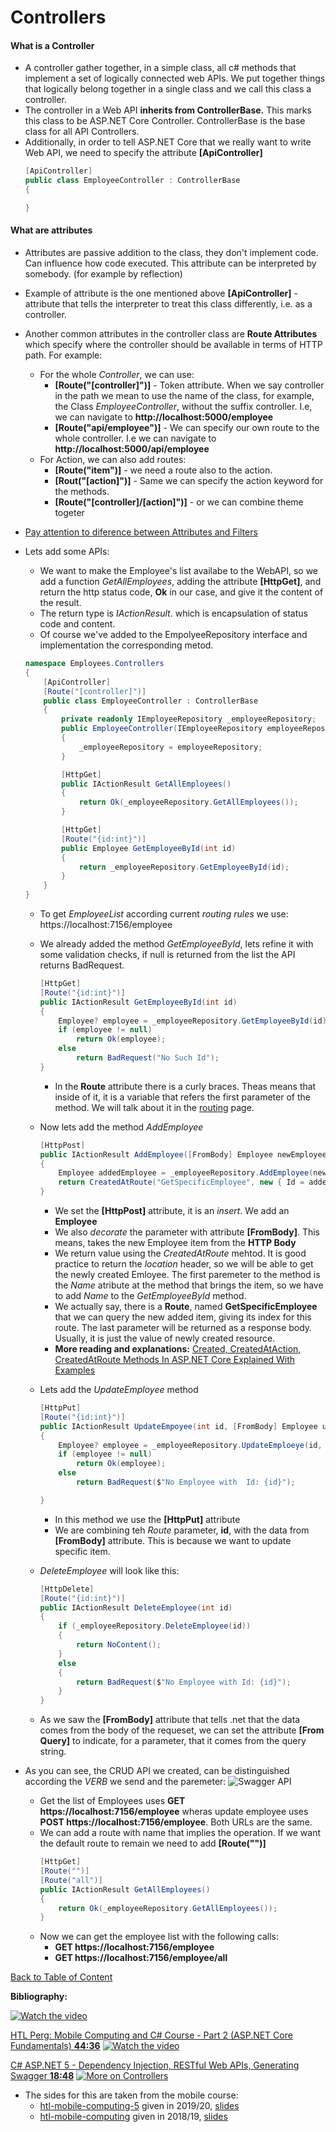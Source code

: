 # Controllers

#### What is a Controller

- A controller gather together, in a simple class, all c# methods that implement a set of logically connected web  APIs. We put together things that logically belong together in a single class and we call this class a controller.
- The controller in a Web API **inherits from ControllerBase.** This marks this class to be ASP.NET Core Controller. ControllerBase is the base class for all API Controllers.
- Additionally, in order to tell ASP.NET Core that we really want to write Web API, we need to specify the attribute **[ApiController]**
  ```c#
  [ApiController]
  public class EmployeeController : ControllerBase
  {

  }
  ```
#### What are attributes

- Attributes are passive addition to the class, they don't implement code. Can influence how code executed. This attribute can be interpreted by  somebody. (for example by reflection)
- Example of attribute is the one mentioned above **[ApiController]** - attribute that tells the interpreter to treat this class differently, i.e. as a controller.
- Another common attributes in the controller class are **Route Attributes** which specify where the controller should be available in terms of HTTP path. For example:
  - For the whole *Controller*, we can use:
    - **[Route("[controller]")]** - Token attribute.  When we say controller in the path we mean to use the name of the class, for example, the Class *EmployeeController*, without the suffix controller. I.e, we can navigate to **http://localhost:5000/employee**
    - **[Route("api/employee")]** - We can specify our own route to the whole controller. I.e we can navigate to **http://localhost:5000/api/employee**  
  - For Action, we can also add routes:
    - **[Route("item")]** - we need a route also to the action. 
    - **[Rout("[action]")]**  - Same we can specify the action keyword for the methods. 
    - **[Route("[controller]/[action]")]** - or we can combine theme togeter
 
- [Pay attention to diference between Attributes and Filters](AttributesVSFilters.md)
- Lets add some APIs:
  - We want to make the Employee's list availabe to the WebAPI, so we add a function *GetAllEmployees*, adding the attribute **[HttpGet]**, and return the http status code, **Ok** in our case, and give it the content of the result.
  - The return type is *IActionResult*. which is encapsulation of status code and content.
  - Of course we've added to the EmpolyeeRepository interface and implementation the corresponding metod.
  ```c#
  namespace Employees.Controllers
  {
      [ApiController]
      [Route("[controller]")]
      public class EmployeeController : ControllerBase
      {
          private readonly IEmployeeRepository _employeeRepository;
          public EmployeeController(IEmployeeRepository employeeRepository)
          {
              _employeeRepository = employeeRepository;
          }

          [HttpGet]
          public IActionResult GetAllEmployees()
          {
              return Ok(_employeeRepository.GetAllEmployees());
          }

          [HttpGet]
          [Route("{id:int}")]
          public Employee GetEmployeeById(int id)
          {
              return _employeeRepository.GetEmployeeById(id);
          }
      }
  }
  ```
  - To get *EmployeeList* according current *routing rules* we use: https://localhost:7156/employee
  - We already added the method *GetEmployeeById*, lets refine it with some validation checks, if null is returned from the list the API returns BadRequest.
    ```c#
    [HttpGet]
    [Route("{id:int}")]
    public IActionResult GetEmployeeById(int id)
    {
        Employee? employee = _employeeRepository.GetEmployeeById(id);
        if (employee != null)
            return Ok(employee);
        else
            return BadRequest("No Such Id");
    }
    ```
    - In the **Route** attribute there is a  curly braces. Theas means that inside of it, it is a variable that refers the first parameter of the method. We will talk about it in the [routing](routing.md) page.  
  
  - Now lets add the method *AddEmployee*
    ```c#
    [HttpPost]
    public IActionResult AddEmployee([FromBody] Employee newEmployee) 
    {
        Employee addedEmployee = _employeeRepository.AddEmployee(newEmployee);
        return CreatedAtRoute("GetSpecificEmployee", new { Id = addedEmployee.Id }, addedEmployee);
    }
    ```
    - We set the **[HttpPost]** attribute, it is an *insert*. We add an **Employee**
    - We also *decorate* the parameter with attribute **[FromBody]**. This means, takes the new Employee item from the **HTTP Body**
    - We return value using the *CreatedAtRoute* mehtod. It is good practice to return the *location* header, so we will be able to get the newly created Emloyee. The first paremeter to the method is the *Name* atribute at the method that brings the item, so we have to add *Name* to the *GetEmployeeById* method.
    - We actually say, there is a **Route**, named **GetSpecificEmployee** that we can query the new added item, giving its index for this route. The last parameter will be returned as a response body. Usually, it is just the value of newly created resource.
    - **More reading and explanations:** [Created, CreatedAtAction, CreatedAtRoute Methods In ASP.NET Core Explained With Examples](https://ochzhen.com/blog/created-createdataction-createdatroute-methods-explained-aspnet-core)  

  - Lets add the *UpdateEmployee* method
    ```c#
    [HttpPut]
    [Route("{id:int}")]
    public IActionResult UpdateEmpoyee(int id, [FromBody] Employee updatedEmployee)
    {
        Employee? employee = _employeeRepository.UpdateEmploeye(id, updatedEmployee);
        if (employee != null)
            return Ok(employee);
        else
            return BadRequest($"No Employee with  Id: {id}");

    }
    ```
    - In this method we use the **[HttpPut]** attribute
    - We are combining teh *Route* parameter, **id**, with the data from **[FromBody]** attribute. This is because we want to update specific item.
  - *DeleteEmployee* will look like this:
    ```c#
    [HttpDelete]
    [Route("{id:int}")]
    public IActionResult DeleteEmployee(int id)
    {
        if (_employeeRepository.DeleteEmployee(id))
        {
            return NoContent();
        }
        else
        {
            return BadRequest($"No Employee with Id: {id}");
        }
    }
    ```
  - As we saw the **[FromBody]** attribute that tells .net that the data comes from the body of the requeset, we can set the attribute **[From Query]** to indicate, for a parameter, that it comes from the query string.
 - As you can see, the CRUD API we created, can be distinguished according the *VERB* we send and the paremeter:
     ![Swagger API](../tutorial_images/swagger_api.png)
    - Get the list of Employees uses **GET https://localhost:7156/employee** wheras update employee uses **POST https://localhost:7156/employee**. Both URLs are the same.
    - We can add a route with name that implies the operation. If we want the default route to remain we need to add **[Route("")]**
      ```c#
      [HttpGet] 
      [Route("")]
      [Route("all")]
      public IActionResult GetAllEmployees()
      {
          return Ok(_employeeRepository.GetAllEmployees());
      } 
      ```
    - Now we can get the employee list with the following calls:
      - **GET https://localhost:7156/employee**
      - **GET https://localhost:7156/employee/all**

[Back to Table of Content](../README.md#02-webapi-basic-conceptes)   
  
**Bibliography:**


[![Watch the video](https://i.ytimg.com/vi/-O0UYM0ZIIc/hqdefault.jpg?sqp=-oaymwEbCKgBEF5IVfKriqkDDggBFQAAiEIYAXABwAEG&rs=AOn4CLDbNRYNMEmt4sGKqGGZJGzFsrrmNQ)](https://www.youtube.com/watch?v=-O0UYM0ZIIc&list=PL6n9fhu94yhVkdrusLaQsfERmL_Jh4XmU&index=20&pp=iAQB)

[HTL Perg: Mobile Computing and C# Course - Part 2 (ASP.NET Core Fundamentals) **44:36**](https://www.youtube.com/watch?v=SpXNoqPJDwU&list=PLhGL9p3BWHwtV_hn6H_uZ4vrFE3F7mY8a&index=2&t=2725s&pp=iAQB)
[![Watch the video](https://i.ytimg.com/vi/SpXNoqPJDwU/hqdefault.jpg?sqp=-oaymwEbCKgBEF5IVfKriqkDDggBFQAAiEIYAXABwAEG&rs=AOn4CLAnVeJkF4Vor0M6vFNAKMGSiPBG6Q)](https://www.youtube.com/watch?v=SpXNoqPJDwU&list=PLhGL9p3BWHwtV_hn6H_uZ4vrFE3F7mY8a&index=2&t=2725s&pp=iAQB)

[C# ASP.NET 5 - Dependency Injection, RESTful Web APIs, Generating Swagger **18:48**](https://www.youtube.com/watch?v=ksy8LK5M1Ts&list=PLhGL9p3BWHwtHPWX8g7yJFQvICdNhFQV7&index=26&t=1128s&pp=iAQB)
[![More on Controllers](https://i.ytimg.com/vi/ksy8LK5M1Ts/hqdefault.jpg?sqp=-oaymwEbCKgBEF5IVfKriqkDDggBFQAAiEIYAXABwAEG&rs=AOn4CLB_KTRMIYHfCNICxOCNUfbHxH9IvQ)](https://www.youtube.com/watch?v=ksy8LK5M1Ts&list=PLhGL9p3BWHwtHPWX8g7yJFQvICdNhFQV7&index=26&t=1128s&pp=iAQB)

- The sides for this are taken from the mobile course:
  - [htl-mobile-computing-5](https://github.com/rstropek/htl-mobile-computing-5) given in 2019/20, [slides](https://htl-mobile-computing-5.azurewebsites.net/#/)
  - [htl-mobile-computing](https://github.com/rstropek/htl-mobile-computing) given in 2018/19, [slides](https://rstropek.github.io/htl-mobile-computing/#/)
